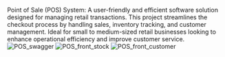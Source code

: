 Point of Sale (POS) System: A user-friendly and efficient software solution designed for managing retail transactions. This project streamlines the checkout process by handling sales, inventory tracking, and customer management. Ideal for small to medium-sized retail businesses looking to enhance operational efficiency and improve customer service.![POS_swagger](https://github.com/user-attachments/assets/22ebc7a8-75f8-4a80-b2a1-1bfa30979ac8)
![POS_front_stock](https://github.com/user-attachments/assets/776d7e3b-0f50-4c01-a9aa-579ca83c9bf6)
![POS_front_customer](https://github.com/user-attachments/assets/af95b1e9-6de1-443c-8782-8e11fbf6f635)
